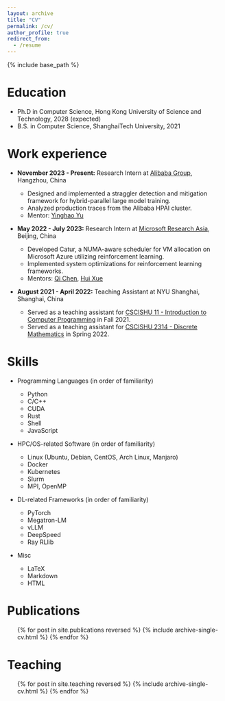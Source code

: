 ```yaml
---
layout: archive
title: "CV"
permalink: /cv/
author_profile: true
redirect_from:
  - /resume
---
```


{% include base_path %}

Education
======
* Ph.D in Computer Science, Hong Kong University of Science and Technology, 2028 (expected)
* B.S. in Computer Science, ShanghaiTech University, 2021

Work experience
======
* **November 2023 - Present:** Research Intern at [Alibaba Group](https://www.alibabagroup.com/en-US/), Hangzhou, China
  * Designed and implemented a straggler detection and mitigation framework for hybrid-parallel large model training.
  * Analyzed production traces from the Alibaba HPAI cluster.
  * Mentor: [Yinghao Yu](https://scholar.google.com/citations?user=_YgjRn0AAAAJ&hl=en&oi=ao)

* **May 2022 - July 2023:** Research Intern at [Microsoft Research Asia](https://www.microsoft.com/en-us/research/lab/microsoft-research-asia/), Beijing, China
  * Developed Catur, a NUMA-aware scheduler for VM allocation on Microsoft Azure utilizing reinforcement learning.
  * Implemented system optimizations for reinforcement learning frameworks.
  * Mentors: [Qi Chen](https://www.microsoft.com/en-us/research/people/cheqi/), [Hui Xue](https://www.microsoft.com/en-us/research/people/xuehui/)

* **August 2021 - April 2022:** Teaching Assistant at NYU Shanghai, Shanghai, China
  * Served as a teaching assistant for [CSCISHU 11 - Introduction to Computer Programming](https://bulletins.nyu.edu/courses/csci_shu/) in Fall 2021.
  * Served as a teaching assistant for [CSCISHU 2314 - Discrete Mathematics](https://shanghai.nyu.edu/academics/majors/computer-science) in Spring 2022.
  
Skills
======
- Programming Languages (in order of familiarity)
  * Python
  * C/C++
  * CUDA
  * Rust
  * Shell
  * JavaScript

- HPC/OS-related Software (in order of familiarity)
  * Linux (Ubuntu, Debian, CentOS, Arch Linux, Manjaro)
  * Docker
  * Kubernetes
  * Slurm
  * MPI, OpenMP

- DL-related Frameworks (in order of familiarity)
  * PyTorch
  * Megatron-LM
  * vLLM
  * DeepSpeed
  * Ray RLlib

- Misc
  * LaTeX
  * Markdown
  * HTML

Publications
======
  <ul>{% for post in site.publications reversed %}
    {% include archive-single-cv.html %}
  {% endfor %}</ul>

Teaching
======
  <ul>{% for post in site.teaching reversed %}
    {% include archive-single-cv.html %}
  {% endfor %}</ul>
